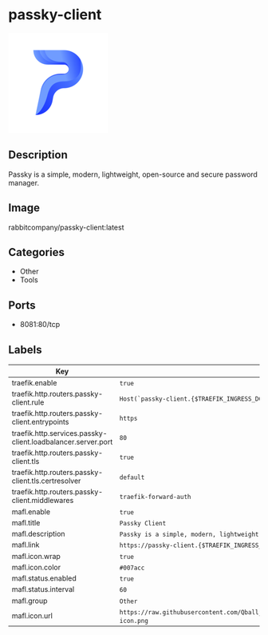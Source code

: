 # passky-client

![Logo](images/passkyclient.png)

## Description
Passky is a simple, modern, lightweight, open\-source and secure password manager.

## Image
rabbitcompany/passky-client:latest

## Categories
- Other
- Tools

## Ports
- 8081:80/tcp

## Labels
| Key | Value |
|-----|-------|
| traefik.enable | ```true``` |
| traefik.http.routers.passky-client.rule | ```Host(`passky-client.{$TRAEFIK_INGRESS_DOMAIN}`)``` |
| traefik.http.routers.passky-client.entrypoints | ```https``` |
| traefik.http.services.passky-client.loadbalancer.server.port | ```80``` |
| traefik.http.routers.passky-client.tls | ```true``` |
| traefik.http.routers.passky-client.tls.certresolver | ```default``` |
| traefik.http.routers.passky-client.middlewares | ```traefik-forward-auth``` |
| mafl.enable | ```true``` |
| mafl.title | ```Passky Client``` |
| mafl.description | ```Passky is a simple, modern, lightweight, open-source and secure password manager.``` |
| mafl.link | ```https://passky-client.{$TRAEFIK_INGRESS_DOMAIN}``` |
| mafl.icon.wrap | ```true``` |
| mafl.icon.color | ```#007acc``` |
| mafl.status.enabled | ```true``` |
| mafl.status.interval | ```60``` |
| mafl.group | ```Other``` |
| mafl.icon.url | ```https://raw.githubusercontent.com/Qballjos/portainer_templates/master/Images/passky-icon.png``` |

